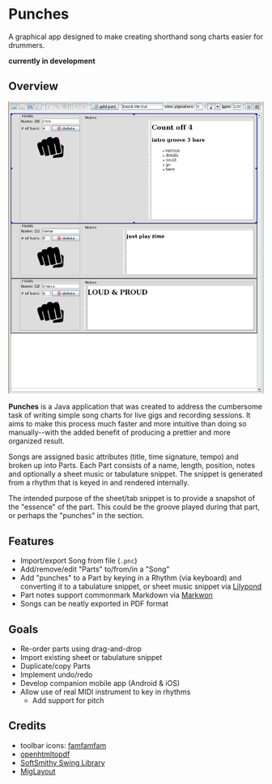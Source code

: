 # Punches

A graphical app designed to make creating shorthand song charts easier for drummers.

**__currently in development__**

## Overview

![Screenshot](https://github.com/vaquilina/Punches/raw/main/screenshot.png "Screenshot")

**Punches** is a Java application that was created to address the cumbersome task of writing simple song charts for live gigs and recording sessions. It aims to make this process much faster and more intuitive than doing so manually--with the added benefit of producing a prettier and more organized result.

Songs are assigned basic attributes (title, time signature, tempo) and broken up into Parts. Each Part consists of a name, length, position, notes and optionally a sheet music or tabulature snippet. The snippet is generated from a rhythm that is keyed in and rendered internally.

The intended purpose of the sheet/tab snippet is to provide a snapshot of the "essence" of the part. This could be the groove played during that part, or perhaps the "punches" in the section.

## Features

- Import/export Song from file (`.pnc`)
- Add/remove/edit "Parts" to/from/in a "Song"
- Add "punches" to a Part by keying in a Rhythm (via keyboard) and converting it to a tabulature snippet, or sheet music snippet via [Lilypond](https://lilypond.org/)
- Part notes support commonmark Markdown via [Markwon](https://noties.io/Markwon/)
- Songs can be neatly exported in PDF format

## Goals

- Re-order parts using drag-and-drop
- Import existing sheet or tabulature snippet
- Duplicate/copy Parts
- Implement undo/redo
- Develop companion mobile app (Android & iOS)
- Allow use of real MIDI instrument to key in rhythms
  - Add support for pitch

## Credits

- toolbar icons: [famfamfam](http://www.famfamfam.com/lab/icons/)
- [openhtmltopdf](https://github.com/danfickle/openhtmltopdf)
- [SoftSmithy Swing Library](https://www.softsmithy.org/)
- [MigLayout](https://miglayout.com/)


